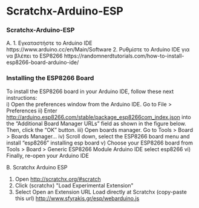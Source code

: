 # Scratchx-Arduino-ESP
<h3>Scratchx-Arduino-ESP</h1>
Α. 
1. Εγκαταστήστε το Arduino IDE 
https://www.arduino.cc/en/Main/Software
2. Ρυθμίστε το Arduino IDE για να βλέπει το ESP8266 
https://randomnerdtutorials.com/how-to-install-esp8266-board-arduino-ide/

<h3>Installing the ESP8266 Board</h3>

To install the ESP8266 board in your Arduino IDE, follow these next instructions:<br>
i) Open the preferences window from the Arduino IDE. Go to File > Preferences
ii) Enter http://arduino.esp8266.com/stable/package_esp8266com_index.json into the “Additional Board Manager URLs” field as shown in the figure below. Then, click the “OK” button.
iii) Open boards manager. Go to Tools > Board > Boards Manager…
iv) Scroll down, select the ESP8266 board menu and install “esp8266”
installing esp board 
v) Choose your ESP8266 board from Tools > Board > Generic ESP8266 Module
Arduino IDE select esp8266
vi) Finally, re-open your Arduino IDE

Β.
Scratchx Arduino ESP
1. Open
http://scratchx.org/#scratch
2. Click (scratchx) "Load Experimental Extension" 
3. Select Open an Extension URL
Load directly at Scratchx (copy-paste this url)
http://www.sfyrakis.gr/esp/webarduino.js
